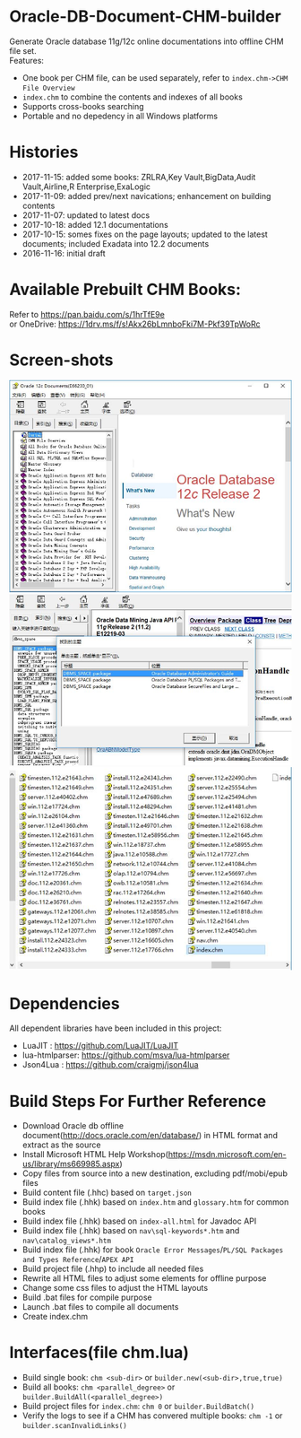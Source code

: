 # Oracle-DB-Document-CHM-builder
Generate Oracle database 11g/12c online documentations into offline CHM file set. 
<br/>Features:
* One book per CHM file, can be used separately, refer to `index.chm->CHM File Overview`
* `index.chm` to combine the contents and indexes of all books
* Supports cross-books searching
* Portable and no depedency in all Windows platforms

# Histories
* 2017-11-15: added some books: ZRLRA,Key Vault,BigData,Audit Vault,Airline,R Enterprise,ExaLogic
* 2017-11-09: added prev/next navications; enhancement on building contents 
* 2017-11-07: updated to latest docs 
* 2017-10-18: added 12.1 documentations 
* 2017-10-15: somes fixes on the page layouts; updated to the latest documents; included Exadata into 12.2 documents 
* 2016-11-16: initial draft

# Available Prebuilt CHM Books:
Refer to https://pan.baidu.com/s/1hrTfE9e <br/> or OneDrive: https://1drv.ms/f/s!Akx26bLmnboFki7M-Pkf39TpWoRc


# Screen-shots
![startup](img/default.jpg)<br/>
![search](img/index.jpg)<br/>
![files](img/filelist.jpg)<br/>

# Dependencies
All dependent libraries have been included in this project:
* LuaJIT        : https://github.com/LuaJIT/LuaJIT
* lua-htmlparser: https://github.com/msva/lua-htmlparser
* Json4Lua      : https://github.com/craigmj/json4lua

# Build Steps For Further Reference
* Download Oracle db offline document(http://docs.oracle.com/en/database/) in HTML format and extract as the source
* Install Microsoft HTML Help Workshop(https://msdn.microsoft.com/en-us/library/ms669985.aspx)
* Copy files from source into a new destination, excluding pdf/mobi/epub files
* Build content file (.hhc) based on `target.json`
* Build index file (.hhk) based on `index.htm` and `glossary.htm` for common books
* Build index file (.hhk) based on `index-all.html` for Javadoc API
* Build index file (.hhk) based on `nav\sql-keywords*.htm` and `nav\catalog_views*.htm`
* Build index file (.hhk) for book `Oracle Error Messages`/`PL/SQL Packages and Types Reference`/`APEX API`
* Build project file (.hhp) to include all needed files
* Rewrite all HTML files to adjust some elements for offline purpose
* Change some css files to adjust the HTML layouts
* Build .bat files for compile purpose
* Launch .bat files to compile all documents
* Create index.chm 

# Interfaces(file chm.lua)
* Build single book: `chm <sub-dir>` or `builder.new(<sub-dir>,true,true)`
* Build all books:   `chm <parallel_degree>` or `builder.BuildAll(<parallel_degree>)`
* Build project files for `index.chm`: `chm 0` or  `builder.BuildBatch()`
* Verify the logs to see if a CHM has convered multiple books: `chm -1` or `builder.scanInvalidLinks()`